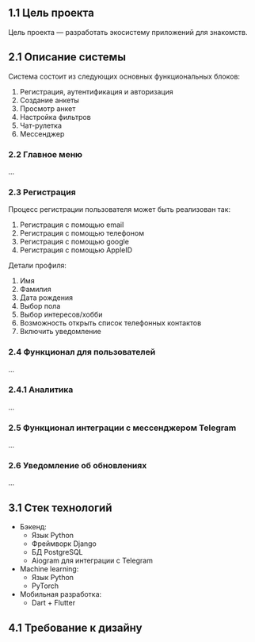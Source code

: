 ## 1.1 Цель проекта

Цель проекта — разработать экосистему приложений для знакомств.

## 2.1 Описание системы

Система состоит из следующих основных функциональных блоков:

1. Регистрация, аутентификация и авторизация
2. Создание анкеты
3. Просмотр анкет
4. Настройка фильтров
5. Чат-рулетка
6. Мессенджер

### 2.2 Главное меню

...

### 2.3 Регистрация
Процесс регистрации пользователя может быть реализован так:
1. Регистрация с помощью email
2. Регистрация с помощью телефоном
3. Регистрация с помощью google
4. Регистрация с помощью AppleID

Детали профиля:
1. Имя
2. Фамилия
3. Дата рождения
4. Выбор пола
5. Выбор интересов/хобби
6. Возможность открыть список телефонных контактов
7. Включить уведомление


### 2.4 Функционал для пользователей

...

### 2.4.1 Аналитика

...

### 2.5 Функционал интеграции с мессенджером Telegram

...

### 2.6 Уведомление об обновлениях

...

## 3.1 Стек технологий

- Бэкенд:
    - Язык Python
    - Фреймворк Django
    - БД PostgreSQL
    - Aiogram для интеграции с Telegram
- Machine learning:
    - Язык Python
    - PyTorch
- Мобильная разработка:
    - Dart + Flutter

## 4.1 Требование к дизайну
